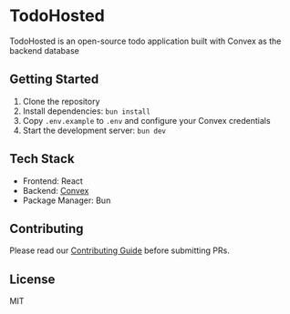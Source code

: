 # TodoHosted

TodoHosted is an open-source todo application built with Convex as the backend database

## Getting Started

1. Clone the repository
2. Install dependencies: `bun install`
3. Copy `.env.example` to `.env` and configure your Convex credentials
4. Start the development server: `bun dev`

## Tech Stack

- Frontend: React
- Backend: [Convex](https://convex.dev)
- Package Manager: Bun

## Contributing

Please read our [Contributing Guide](.github/CONTRIBUTING.md) before submitting PRs.

## License

MIT
